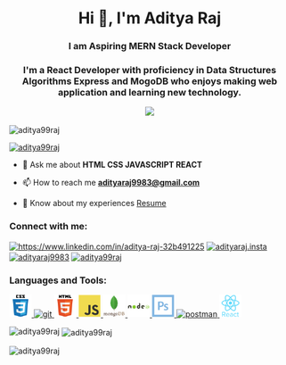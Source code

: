 <h1 align="center">Hi 👋, I'm Aditya Raj</h1>
<h3 align="center">I am Aspiring MERN Stack Developer</h3>
<h3 align="center">I'm a React Developer with proficiency in Data Structures Algorithms Express and MogoDB who enjoys making web application and learning new technology.</h3>
<p align="center" ><img width="80%" src="https://media0.giphy.com/media/RbDKaczqWovIugyJmW/200.gif" /></p>

<p align="left"> <img src="https://komarev.com/ghpvc/?username=aditya99raj&label=Profile%20views&color=0e75b6&style=flat" alt="aditya99raj" /> </p>

<p align="left"> <a href="https://github.com/ryo-ma/github-profile-trophy"><img src="https://github-profile-trophy.vercel.app/?username=aditya99raj" alt="aditya99raj" /></a> </p>

- 💬 Ask me about **HTML CSS JAVASCRIPT REACT**

- 📫 How to reach me **adityaraj9983@gmail.com**

- 📄 Know about my experiences <a href="https://drive.google.com/file/d/1IaBXrHMM_S-jkBP9CkuO9h9bfRUjv5kM/view?usp=sharing" >Resume</a>

<h3 align="left">Connect with me:</h3>
<p align="left">
<a href="https://linkedin.com/in/https://www.linkedin.com/in/aditya-raj-32b491225" target="blank"><img align="center" src="https://raw.githubusercontent.com/rahuldkjain/github-profile-readme-generator/master/src/images/icons/Social/linked-in-alt.svg" alt="https://www.linkedin.com/in/aditya-raj-32b491225" height="30" width="40" /></a>
<a href="https://instagram.com/adityaraj.insta" target="blank"><img align="center" src="https://raw.githubusercontent.com/rahuldkjain/github-profile-readme-generator/master/src/images/icons/Social/instagram.svg" alt="adityaraj.insta" height="30" width="40" /></a>
<a href="https://www.hackerrank.com/adityaraj9983" target="blank"><img align="center" src="https://raw.githubusercontent.com/rahuldkjain/github-profile-readme-generator/master/src/images/icons/Social/hackerrank.svg" alt="adityaraj9983" height="30" width="40" /></a>
<a href="https://www.leetcode.com/aditya99raj" target="blank"><img align="center" src="https://raw.githubusercontent.com/rahuldkjain/github-profile-readme-generator/master/src/images/icons/Social/leet-code.svg" alt="aditya99raj" height="30" width="40" /></a>
</p>

<h3 align="left">Languages and Tools:</h3>
<p align="left"> <a href="https://www.w3schools.com/css/" target="_blank" rel="noreferrer"> <img src="https://raw.githubusercontent.com/devicons/devicon/master/icons/css3/css3-original-wordmark.svg" alt="css3" width="40" height="40"/> </a> <a href="https://git-scm.com/" target="_blank" rel="noreferrer"> <img src="https://www.vectorlogo.zone/logos/git-scm/git-scm-icon.svg" alt="git" width="40" height="40"/> </a> <a href="https://www.w3.org/html/" target="_blank" rel="noreferrer"> <img src="https://raw.githubusercontent.com/devicons/devicon/master/icons/html5/html5-original-wordmark.svg" alt="html5" width="40" height="40"/> </a> <a href="https://developer.mozilla.org/en-US/docs/Web/JavaScript" target="_blank" rel="noreferrer"> <img src="https://raw.githubusercontent.com/devicons/devicon/master/icons/javascript/javascript-original.svg" alt="javascript" width="40" height="40"/> </a> <a href="https://www.mongodb.com/" target="_blank" rel="noreferrer"> <img src="https://raw.githubusercontent.com/devicons/devicon/master/icons/mongodb/mongodb-original-wordmark.svg" alt="mongodb" width="40" height="40"/> </a> <a href="https://nodejs.org" target="_blank" rel="noreferrer"> <img src="https://raw.githubusercontent.com/devicons/devicon/master/icons/nodejs/nodejs-original-wordmark.svg" alt="nodejs" width="40" height="40"/> </a> <a href="https://www.photoshop.com/en" target="_blank" rel="noreferrer"> <img src="https://raw.githubusercontent.com/devicons/devicon/master/icons/photoshop/photoshop-line.svg" alt="photoshop" width="40" height="40"/> </a> <a href="https://postman.com" target="_blank" rel="noreferrer"> <img src="https://www.vectorlogo.zone/logos/getpostman/getpostman-icon.svg" alt="postman" width="40" height="40"/> </a> <a href="https://reactjs.org/" target="_blank" rel="noreferrer"> <img src="https://raw.githubusercontent.com/devicons/devicon/master/icons/react/react-original-wordmark.svg" alt="react" width="40" height="40"/> </a> </p>

<p><img align="left" src="https://github-readme-stats.vercel.app/api/top-langs?username=aditya99raj&show_icons=true&locale=en&layout=compact" alt="aditya99raj" /></p>

<p>&nbsp;<img align="center" src="https://github-readme-stats.vercel.app/api?username=aditya99raj&show_icons=true&locale=en" alt="aditya99raj" /></p>

<p><img align="center" src="https://github-readme-streak-stats.herokuapp.com/?user=aditya99raj&" alt="aditya99raj" /></p>
